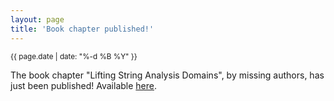```yaml
---
layout: page
title: 'Book chapter published!'
---
```


<small>{{ page.date | date: "%-d %B %Y" }}</small>

The book chapter "Lifting String Analysis Domains", by missing authors, has just been published! Available [here](https://doi.org/10.1007/978-981-19-9601-6_7).
